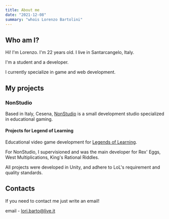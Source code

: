 ```yaml
---
title: About me
date: "2021-12-08"
summary: "whois Lorenzo Bartolini"
---
```


## Who am I?

Hi! I'm Lorenzo. I'm 22 years old. I live in Santarcangelo, Italy.

I'm a student and a developer.

I currently specialize in game and web development.

## My projects

### NonStudio
Based in Italy, Cesena, [NonStudio](https://www.nonstudio.org) is a small development studio specialized in educational gaming.

#### Projects for Legend of Learning
Educational video game development for [Legends of Learning](https://www.legendsoflearning.com).

For NonStudio, I supervisioned and was the main developer for Rex' Eggs, West Multiplications, King's Rational Riddles.

All projects were developed in Unity, and adhere to LoL's requirement and quality standards.

## Contacts
If you need to contact me just write an email!

email - <lori.barto@live.it>